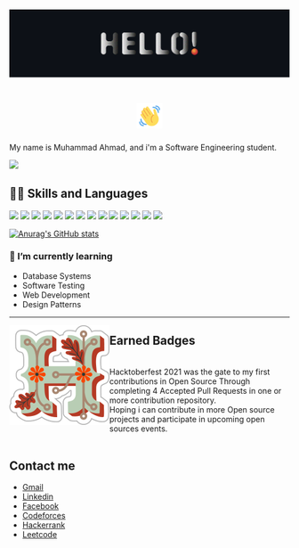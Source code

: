 # [![Header](https://raw.githubusercontent.com/ZeusDes/ZeusDes/main/Assets/Hello.svg)](https://github.com/ZeusDes/)

<h1 align="center">
    <img src="https://raw.githubusercontent.com/ZeusDes/ZeusDes/main/Assets/wave.gif" alt="Waving hand animated gif" height="45"/>
</h1>
<p>
My name is Muhammad Ahmad, and i'm a Software Engineering student.
    
[![](https://img.shields.io/badge/Download_my_Resumé-informational?style=flat&color=FFFFFF)](https://github.com/ZeusDes/ZeusDes/raw/main/Assets/MuhammadAhmad_Resume.pdf)
</p>

## 👨‍💻 Skills and Languages

![](https://img.shields.io/badge/OS-Linux-informational?style=flat&logo=linux&logoColor=white&color=2bbc8a)
![](https://img.shields.io/badge/Editor-IntelliJ_IDEA-informational?style=flat&logo=intellij-idea&logoColor=white&color=2bbc8a)
![](https://img.shields.io/badge/Editor-CLion-informational?style=flat&logo=CLion&logoColor=white&color=2bbc8a)
![](https://img.shields.io/badge/Editor-VSCode-informational?style=flat&logo=visual-studio-code&logoColor=white&color=2bbc8a)
![](https://img.shields.io/badge/Code-C++-informational?style=flat&logo=cplusplus&logoColor=white&color=2bbc8a)
![](https://img.shields.io/badge/Code-Java-informational?style=flat&logo=java&logoColor=white&color=2bbc8a)
![](https://img.shields.io/badge/Code-Python-informational?style=flat&logo=python&logoColor=white&color=2bbc8a)
![](https://img.shields.io/badge/Code-HTML5-informational?style=flat&logo=html5&logoColor=white&color=2bbc8a)
![](https://img.shields.io/badge/Shell-Bash-informational?style=flat&logo=gnu-bash&logoColor=white&color=2bbc8a)
![](https://img.shields.io/badge/Tools-QT-informational?style=flat&logo=QT&logoColor=white&color=2bbc8a)
![](https://img.shields.io/badge/Paradigm-OOP-informational?style=flat&logoColor=white&color=2bbc8a)
![](https://img.shields.io/badge/Skill-Problem_Solving-informational?style=flat&logoColor=white&color=2bbc8a)
![](https://img.shields.io/badge/Topic-Algorithms-informational?style=flat&logoColor=white&color=2bbc8a)
![](https://img.shields.io/badge/Topic-Data_Structures-informational?style=flat&logoColor=white&color=2bbc8a)

[![Anurag's GitHub stats](https://github-readme-stats.vercel.app/api?username=ZeusDes&theme=dark)](https://github.com/anuraghazra/github-readme-stats)

### 🌱 I’m currently learning
- Database Systems
- Software Testing
- Web Development
- Design Patterns
---
<p>
    <img align="left" src="https://raw.githubusercontent.com/ZeusDes/ZeusDes/main/Assets/hacktoberfest-2021-badge.png">
</p>

## Earned Badges
<br>
Hacktoberfest 2021 was the gate to my first contributions in Open Source Through completing 4 Accepted Pull Requests in one or more contribution repository.<br>
Hoping i can contribute in more Open source projects and participate in upcoming open sources events.<br>
<br>


## Contact me
- [Gmail](https://mail.google.com/mail/u/0/?fs=1&to=muhammadathabet@gmail.com&su=Hello!&tf=cm)
- [Linkedin](https://www.linkedin.com/in/muhammadd-ahmad/)
- [Facebook](https://fb.com/muhammadahmad11)
- [Codeforces](https://codeforces.com/profile/MuhammadAhmad_)
- [Hackerrank](https://www.hackerrank.com/muhammadathabet)
- [Leetcode](https://leetcode.com/MuhammmadAhmad/)

